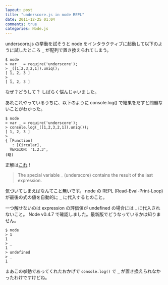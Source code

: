 ```yaml
---
layout: post
title: "underscore.js in node REPL"
date: 2011-12-25 01:04
comments: true
categories: Node.js
---
```

underscore.js の挙動を試そうと node をインタラクティブに起動して以下のように試したところ `_` が配列で置き換えられてしまう。

    $ node
    > var _ = require('underscore');
    > _([1,2,3,2,1]).uniq();
    [ 1, 2, 3 ]
    > _
    [ 1, 2, 3 ]

なぜ？どうして？
しばらく悩んじゃいました。

あれこれやっているうちに、以下のように console.log() で結果をだすと問題ないことがわかった。

    $ node
    > var _ = require('underscore');
    > console.log(_([1,2,3,2,1]).uniq());
    [ 1, 2, 3 ]
    > _
    { [Function]
      _: [Circular],
      VERSION: '1.2.3',
    (略)

正解は[これ](http://nodejs.org/docs/latest/api/repl.html#rEPL_Features)！

> The special variable _ (underscore) contains the result of the last expression.

気づいてしまえばなんてこと無いです。
node の REPL (Read-Eval-Print-Loop) が最後の式の値を自動的に `_` に代入するとのこと。

一つ解せないのは expression の評価値が undefined の場合には _ に代入されないこと。
Node v0.4.7 で確認しました。最新版でどうなっているかは知りません。

    $ node
    > 1
    1
    > _
    1
    > undefined
    > _
    1

まあこの挙動であってくれたおかげで `console.log()` で `_` が置き換えられなかったわけですけどね。
